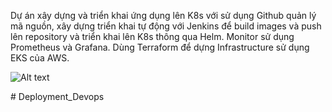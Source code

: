 
Dự án xây dựng và triển khai ứng dụng lên K8s với sử dụng Github quản lý mã nguồn, xây dựng triển khai tự động với Jenkins để build images và push lên repository và triển khai lên K8s thông qua Helm. Monitor sử dụng Prometheus và Grafana. Dùng Terraform  để dựng Infrastructure sử dụng EKS của AWS. 

![Alt text](diagram-1.png)



#   D e p l o y m e n t _ D e v o p s  
 